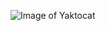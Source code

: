 ![Image of Yaktocat](https://images.unsplash.com/photo-1631634176690-16576e05eb60?ixid=MnwxMjA3fDB8MHxwaG90by1wYWdlfHx8fGVufDB8fHx8&ixlib=rb-1.2.1&auto=format&fit=crop&w=375&q=80)
